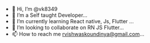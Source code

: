 - 👋 Hi, I’m @vk8349
- 👀 I’m a Self taught Developer...
- 🌱 I’m currently learning React native, Js, Flutter ...
- 💞️ I’m looking to collaborate on RN JS Flutter...
- 📫 How to reach me rvishwaskoundinya@gmail.com...

<!---
vk8349/vk8349 is a ✨ special ✨ repository because its `README.md` (this file) appears on your GitHub profile.
You can click the Preview link to take a look at your changes.
--->

